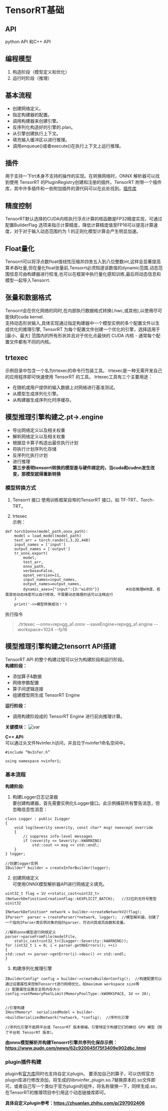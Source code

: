 # TensorRT基础

## API
python API 和C++ API

## 编程模型
1. 构造阶段（模型定义和优化）
2. 运行时阶段（推理）

## 基本流程
* 创建网络定义。
* 指定构建器的配置。
* 调用构建器来创建引擎。
* 反序列化构造好的引擎的.plan。
* 从引擎创建执行上下文。
* 填充输入缓冲区以进行推理。
* 调用enqueue()或者execute()在执行上下文上运行推理。

## 插件
用于支持一下trt本身不支持的操作的实现。在转换网络时，ONNX 解析器可以找到使用 TensorRT 的PluginRegistry创建和注册的插件。TensorRT 附带一个插件库，其中许多插件和一些附加插件的源代码可以在此处找到。[插件库](https://github.com/NVIDIA/TensorRT/tree/main/plugin)

## 精度控制
TensorRT默认选择的CUDA内核执行浮点计算的核函数是FP32精度实现，可通过配置BuilderFlag 选项来指示计算精度，降低计算精度值至FP16可以提高计算速度，对于对于输入动态范围约为 1 的正则化模型计算会产生明显加速。

## Float量化
Tensorrt可以将浮点数float值线性压缩并四舍五入到八位整数int,这样会显著提高算术吞吐量,但在量化float张量前,Tensorrt必须知道该数值的dynamic范围,动态范围信息可由构建器进行校准,也可以在框架中执行量化感知训练,最后将动态信息和模型一起导入Tensorrt.

## 张量和数据格式
Tensorrt会在优化网络的同时,在内部执行数据格式转换(.hwc,或其他),以使用尽可能快的cuda kernel.  
支持动态形状输入,具体实现通过指定构建器中一个模型实例的多个配置文件以生成优化的推理引擎, TensorRT 为每个配置文件创建一个优化的引擎，选择适用于 [最小、最大] 范围内的所有形状并且对于优化点最快的 CUDA 内核 - 通常每个配置文件都有不同的内核。

## trtexec
示例目录中包含一个名为trtexec的命令行包装工具。 trtexec是一种无需开发自己的应用程序即可快速使用 TensorRT 的工具。 trtexec工具有三个主要用途：  

* 在随机或用户提供的输入数据上对网络进行基准测试。
* 从模型生成序列化引擎。
* 从构建器生成序列化时序缓存。


## 模型推理引擎构建之.pt->.engine
* 导出网络定义以及相关权重
* 解析网络定义以及相关权重
* 根据显卡算子构造出最优执行计划
* 将执行计划序列化存储
* 反序列化执行计划
* 进行推理  
__第三步表明tensorrt转换的模型是与硬件绑定的，当cuda和cudnn发生改变，那模型就得重新转换__

### 模型转换方式
1. Tensorrt 接口
使用训练框架自带的TensorRT 接口，如 TF-TRT、Torch-TRT。

2. trtexec  
示例：
```
def torch2onnx(model_path,onnx_path):
    model = load_model(model_path)
    test_arr = torch.randn(1,3,32,448)
    input_names = ['input']
    output_names = ['output']
    tr_onnx.export(
        model,
        test_arr,
        onnx_path,
        verbose=False,
        opset_version=11,
        input_names=input_names,
        output_names=output_names,
        dynamic_axes={"input":{3:"width"}}            #动态推理W纬度，若需其他动态纬度可以自行修改，不需要动态推理的话可以注释这行
    )
    print('->>模型转换成功！')
```
执行指令  
> ./trtexec --onnx=repvgg_a1.onnx --saveEngine=repvgg_a1.engine --workspace=1024  --fp16

## 模型推理引擎构建之tensorrt API搭建

TensorRT API 的整个构建过程可以分为构建阶段和运行阶段。  
__构建阶段：__
* 添加算子&数据
* 网络参数配置
* 算子间逻辑连接
* 组建模型网生成 TensorRT Engine  

__运行阶段：__
* 调用构建阶段成的 TensorRT Engine 进行前向推理计算。

__关键模块：__
![var](../s/enginbuild.png)

__C++ API:__  
可以通过头文件NvInfer.h访问，并且位于nvinfer1命名空间中。
```
#include “NvInfer.h”

using namespace nvinfer1;
```

### 基本流程
__构建阶段:__
1. 构建Logger日志记录器  
要创建构建器，首先需要实例化ILogger接口。此示例捕获所有警告消息，但忽略信息性消息：
```
class Logger : public ILogger           
{
    void log(Severity severity, const char* msg) noexcept override
    {
        // suppress info-level messages
        if (severity <= Severity::kWARNING)
            std::cout << msg << std::endl;
    }
} logger;

//创建logger实例
IBuilder* builder = createInferBuilder(logger);
```

2. 创建网络定义  
可使用ONNX模型解析器API进行网络定义填充。

```
uint32_t flag = 1U <<static_cast<uint32_t>(NetworkDefinitionCreationFlag::kEXPLICIT_BATCH);   //32位的无符号整型uinit32

INetworkDefinition* network = builder->createNetworkV2(flag);
IParser*  parser = createParser(*network, logger);  //模型解析器，创建了一个指向IParser类实例对象的指针parser，可访问其成员函数和变量。

//解析onnx模型进行网络定义
parser->parseFromFile(modelFile, 
    static_cast<int32_t>(ILogger::Severity::kWARNING));
for (int32_t i = 0; i < parser.getNbErrors(); ++i)
{
std::cout << parser->getError(i)->desc() << std::endl;
}

```

3. 构建序列化推理引擎
```
IBuilderConfig* config = builder->createBuilderConfig();  //构建配置可以通过设置属性来控制Tensorrt进行网络优化，如maximum workspace size等
// 配置属性设置总全局内存大小
config->setMemoryPoolLimit(MemoryPoolType::kWORKSPACE, 1U << 20);


//引擎构建
IHostMemory*  serializedModel = builder->buildSerializedNetwork(*network, *config);  //序列化引擎

//序列化引擎不能跨平台或 TensorRT 版本移植。引擎特定于构建它们的确切 GPU 模型（除了平台和 TensorRT 版本）。

```

__由onnx模型解析并构建Tensorrt引擎并序列化保存示例：https://www.pudn.com/news/62c920045f75f3409e902dbc.html__

### plugin插件构建
plugin有[官方库](https://github.com/NVIDIA/TensorRT/tree/master/plugin)同时也支持自定义plugin。
要添加自己的算子，可以仿照官方plugin库进行修改添加，将生成的libnvinfer_plugin.so.7替换原本的.so文件即可。或者自己写一个类似于官方plugin的组件，将名称替换一下，同样生成.so，在TensorRT的推理项目中引用这个动态链接库即可。

__具体自定义plugin参考：https://zhuanlan.zhihu.com/p/297002406__
